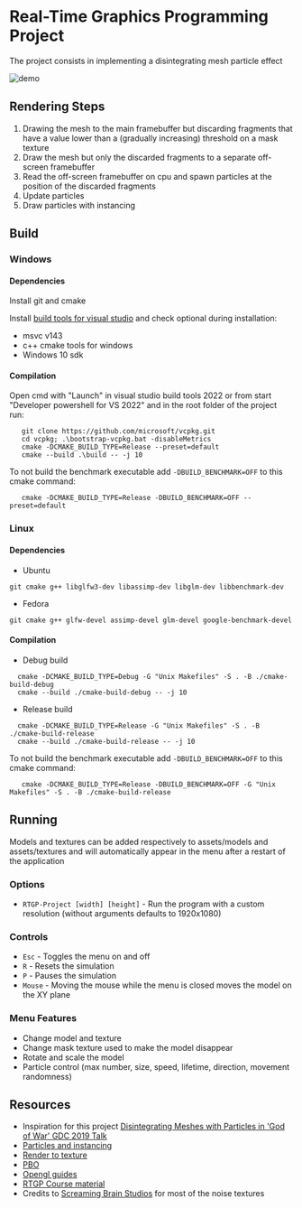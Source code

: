 # Real-Time Graphics Programming Project

The project consists in implementing a disintegrating mesh particle effect

![demo](https://github.com/user-attachments/assets/0cac9e11-72f0-4d36-9f9e-52678fb7db9b)

## Rendering Steps

1. Drawing the mesh to the main framebuffer but discarding fragments that have a value lower than a (gradually
   increasing) threshold on a mask texture
2. Draw the mesh but only the discarded fragments to a separate off-screen framebuffer
3. Read the off-screen framebuffer on cpu and spawn particles at the position of the discarded fragments
4. Update particles
5. Draw particles with instancing

## Build

### Windows

#### Dependencies

Install git and cmake

Install [build tools for visual studio](https://visualstudio.microsoft.com/downloads/#build-tools-for-visual-studio-2022)
and check optional during installation:

- msvc v143
- c++ cmake tools for windows
- Windows 10 sdk

#### Compilation

Open cmd with "Launch" in visual studio build tools 2022 or from start "Developer powershell for VS 2022" and in the
root folder of the project run:

```shell
   git clone https://github.com/microsoft/vcpkg.git
   cd vcpkg; .\bootstrap-vcpkg.bat -disableMetrics
   cmake -DCMAKE_BUILD_TYPE=Release --preset=default
   cmake --build .\build -- -j 10
```

To not build the benchmark executable add `-DBUILD_BENCHMARK=OFF` to this cmake command:
```shell
   cmake -DCMAKE_BUILD_TYPE=Release -DBUILD_BENCHMARK=OFF --preset=default
```

### Linux

#### Dependencies

- Ubuntu

```shell
git cmake g++ libglfw3-dev libassimp-dev libglm-dev libbenchmark-dev
```

- Fedora

```shell
git cmake g++ glfw-devel assimp-devel glm-devel google-benchmark-devel
```

#### Compilation

- Debug build

```shell
  cmake -DCMAKE_BUILD_TYPE=Debug -G "Unix Makefiles" -S . -B ./cmake-build-debug
  cmake --build ./cmake-build-debug -- -j 10
```

- Release build

```shell
  cmake -DCMAKE_BUILD_TYPE=Release -G "Unix Makefiles" -S . -B ./cmake-build-release
  cmake --build ./cmake-build-release -- -j 10
```

To not build the benchmark executable add `-DBUILD_BENCHMARK=OFF` to this cmake command:
```shell
   cmake -DCMAKE_BUILD_TYPE=Release -DBUILD_BENCHMARK=OFF -G "Unix Makefiles" -S . -B ./cmake-build-release
```

## Running

Models and textures can be added respectively to assets/models and assets/textures and will automatically appear in the menu after a restart of the application

### Options

- `RTGP-Project [width] [height]` - Run the program with a custom resolution (without arguments defaults to 1920x1080)

### Controls

- `Esc` - Toggles the menu on and off
- `R` - Resets the simulation
- `P` - Pauses the simulation
- `Mouse` - Moving the mouse while the menu is closed moves the model on the XY plane

### Menu Features

- Change model and texture
- Change mask texture used to make the model disappear
- Rotate and scale the model
- Particle control (max number, size, speed, lifetime, direction, movement randomness)

## Resources
- Inspiration for this project [Disintegrating Meshes with Particles in 'God of War' GDC 2019 Talk](https://youtu.be/ajNSrTprWsg)
- [Particles and instancing](http://www.opengl-tutorial.org/intermediate-tutorials/billboards-particles/particles-instancing/)
- [Render to texture](http://www.opengl-tutorial.org/intermediate-tutorials/tutorial-14-render-to-texture/)
- [PBO](https://www.songho.ca/opengl/gl_pbo.html)
- [Opengl guides](https://www.learnopengl.com)
- [RTGP Course material](https://www.unimi.it/en/education/degree-programme-courses/2025/real-time-graphics-programming)
- Credits to [Screaming Brain Studios](https://screamingbrainstudios.com) for most of the noise textures
